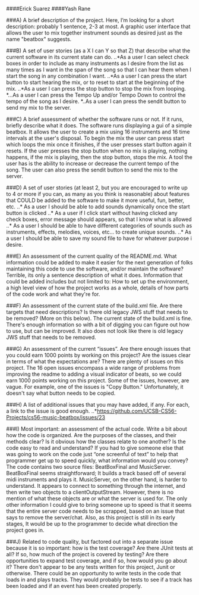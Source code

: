 ####Erick Suarez
####Yash Rane

###A) A brief description of the project. Here, I’m looking for a short description: probably 1 sentence, 2-3 at most.
A graphic user interface that allows the user to mix together instrument sounds as desired just as the name "beatbox" suggests.

###B) A set of user stories (as a X I can Y so that Z) that describe what the current software in its current state can do.
..*As a user I can select check boxes in order to include as many instruments as I desire from the list as many times as I want in the span of the song so that I can hear them when I start the song in any combination I want.
..*As a user I can press the start button to start hearing the mix, or to reset to start at the beginning of the mix.
..*As a user I can press the stop button to stop the mix from looping.
*...As a user I can press the Tempo Up and/or Tempo Down to control the tempo of the song as I desire.
*..As a user I can press the sendit button to send my mix to the server.

###C) A brief assessment of whether the software runs or not. If it runs, briefly describe what it does.
The software runs displaying a gui of a simple beatbox. It allows the user to create a mix using 16 instruments and 16 time intervals at the user's disposal. To begin the mix the user can press start which loops the mix once it finishes, if the user presses start button again it resets. If the user presses the stop button when no mix is playing, nothing happens, if the mix is playing, then the stop button, stops the mix. A tool the user has is the ability to increase or decrease the current tempo of the song. The user can also press the sendit button to send the mix to the server.

###D) A set of user stories (at least 2, but you are encouraged to write up to 4 or more if you can, as many as you think is reasonable) about features that COULD be added to the software to make it more useful, fun, better, etc.
..* As a user I should be able to add sounds dynamically once the start button is clicked
..* As a user if I click start without having clicked any check boxes, error message should appears, so that I know what is allowed
..* As a user I should be able to have different categories of sounds such as instruments, effects, melodies, voices, etc... to create unique sounds.
..* As a user I should be able to save my sound file to have for whatever purpose i desire.

###E) An assessment of the current quality of the README.md. What information could be added to make it easier for the next generation of folks maintaining this code to use the software, and/or maintain the software?
Terrible, its only a sentence description of what it does. Information that could be added includes but not limited to: How to set up the environment, a high level view of how the project works as a whole, details of how parts of the code work and what they're for.

###F) An assessment of the current state of the build.xml file. Are there targets that need descriptions? Is there old legacy JWS stuff that needs to be removed? (More on this below).
The current state of the build.xml is fine. There's enough information so with a bit of digging you can figure out how to use, but can be improved. It also does not look like there is old legacy JWS stuff that needs to be removed.

###G) An assessment of the current “issues”. Are there enough issues that you could earn 1000 points by working on this project? Are the issues clear in terms of what the expectations are?
There are plenty of issues on this project. The 16 open issues encompass a wide range of problems from improving the readme to adding a visual indicator of beats, so we could earn 1000 points working on this project. Some of the issues, however, are vague. For example, one of the issues is "Copy Button." Unfortunately, it doesn't say what button needs to be copied.

###H) A list of additional issues that you may have added, if any. For each, a link to the issue is good enough.
..*https://github.com/UCSB-CS56-Projects/cs56-music-beatbox/issues/23

###I) Most important: an assessment of the actual code. Write a bit about how the code is organized. Are the purposes of the classes, and their methods clear? Is it obvious how the classes relate to one another? Is the code easy to read and understand? If you had to give someone else that was going to work on the code just “one screenful of text” to help that programmer get up to speed quickly, what information would you convey?
The code contains two source files: BeatBoxFinal and MusicServer. BeatBoxFinal seems straightforward; It builds a track based off of several midi instruments and plays it. MusicServer, on the other hand, is harder to understand. It appears to connect to something through the internet, and then write two objects to a clientOutputStream. However, there is no mention of what these objects are or what the server is used for. The only other information I could give to bring someone up to speed is that it seems that the entire server code needs to be scrapped, based on an issue that says to remove the server/chat. Also, as this project is still in its early stages, It would be up to the programmer to decide what direction the project goes in.

###J) Related to code quality, but factored out into a separate issue because it is so important: how is the test coverage? Are there JUnit tests at all? If so, how much of the project is covered by testing? Are there opportunities to expand test coverage, and if so, how would you go about it?
There don't appear to be any tests written for this project, Junit or otherwise. There could be an opportunity to write tests in the code that loads in and plays tracks. They would probably be tests to see if a track has been loaded and if an event has been created properly.
